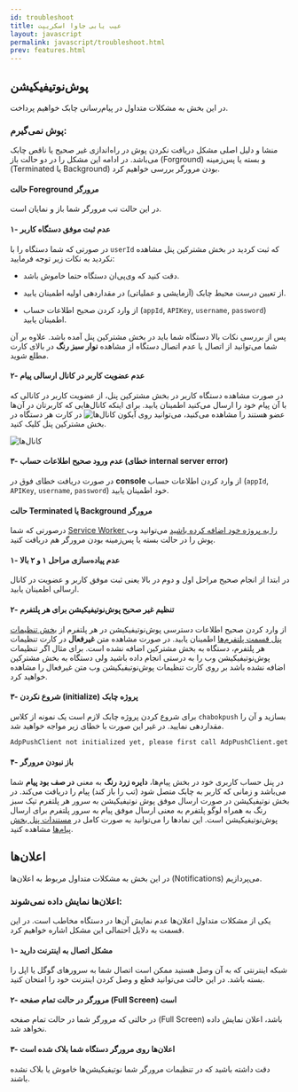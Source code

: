 ```yaml
---
id: troubleshoot
title: عیب یابی جاوا اسکریپت
layout: javascript
permalink: javascript/troubleshoot.html
prev: features.html
---
```


## پوش‌نوتیفیکیشن

در این بخش به مشکلات متداول در پیام‌رسانی چابک خواهیم پرداخت.

### پوش نمی‌گیرم:

منشا و دلیل اصلی مشکل دریافت نکردن پوش در راه‌اندازی غیر صحیح یا ناقص چابک می‌باشد. در ادامه این مشکل را در دو حالت باز (Forground)  و بسته یا پس‌زمینه (Terminated یا Background) بودن مرورگر بررسی خواهیم کرد.

#### حالت Foreground مرورگر

در این حالت تب مرورگر شما باز و نمایان است.

#### ۱- عدم ثبت موفق دستگاه کاربر

در صورتی که شما دستگاه را با `userId` که ثبت کردید در بخش مشترکین پنل مشاهده نکردید به نکات زیر توجه فرمایید:

- دقت کنید که وی‌پی‌ان دستگاه حتما خاموش باشد.

- از تعیین درست محیط چابک (آزمایشی و عملیاتی) در مقداردهی اولیه اطمینان یابید.

- از وارد کردن صحیح اطلاعات حساب (`appId`, `APIKey`, `username`, `password`) اطمینان یابید. 


پس از بررسی نکات بالا دستگاه شما باید در بخش مشترکین پنل آمده باشد. علاوه بر آن شما می‌توانید از اتصال یا عدم اتصال دستگاه از مشاهده **نوار سبز رنگ** در بالای کارت مطلع شوید.

#### ۲- عدم عضویت کاربر در کانال ارسالی پیام

در صورت مشاهده دستگاه کاربر در بخش مشترکین پنل، از عضویت کاربر در کانالی که با آن پیام خود را ارسال می‌کنید اطمینان یابید. برای اینکه کانال‌هایی که کاربرتان در آن‌ها عضو هستند را مشاهده می‌کنید، می‌توانید روی آیکون ![کانال‌ها](http://uupload.ir/files/24jn_channels.png) در کارت هر دستگاه در بخش مشترکین پنل کلیک کنید.

![کانال‌ها](http://uupload.ir/files/vfd5_channelss.png
)

#### ۳- عدم ورود صحیح اطلاعات حساب (خطای internal server error)

در صورت دریافت خطای فوق در **console** از وارد کردن اطلاعات حساب (`appId`, `APIKey`, `username`, `password`) خود اطمینان یابید.

#### حالت Terminated یا Background مرورگر

درصورتی که شما [Service Worker را به پروژه خود اضافه کرده باشید](https://doc.chabokpush.com/javascript/installation.html#%D8%A7%D9%81%D8%B2%D9%88%D8%AF%D9%86-service-worker) می‌توانید وب پوش را در حالت بسته یا پس‌زمینه بودن مرورگر هم دریافت کنید. 

#### ۱- عدم پیاده‌سازی مراحل ۱ و ۲ بالا

در ابتدا از انجام صحیح مراحل اول و دوم در بالا یعنی ثبت موفق کاربر و عضویت در کانال ارسالی اطمینان یابید.

#### ۲- تنظیم غیر صحیح پوش‌نوتیفیکیشن برای هر پلتفرم

از وارد کردن صحیح اطلاعات دسترسی پوش‌نوتیفیکیشن در هر پلتفرم از [بخش تنظیمات پنل قسمت پلتفرم‌ها](https://doc.chabokpush.com/panel/settings.html#%D9%BE%D9%84%D8%AA%D9%81%D8%B1%D9%85%D9%87%D8%A7) اطمینان یابید.
در صورت مشاهده متن **غیرفعال** در کارت تنظیمات هر پلتفرم، دستگاه به بخش مشترکین اضافه نشده است. برای مثال اگر تنظیمات پوش‌نوتیفیکیشن وب را به درستی انجام داده باشید ولی دستگاه به بخش مشترکین اضافه نشده باشد بر روی کارت تنظیمات پوش‌نوتیفیکیشن وب متن غیرفعال را مشاهده خواهید کرد.

#### ۳- شروع نکردن (initialize) پروژه چابک

برای شروع کردن پروژه چابک لازم است یک نمونه از کلاس `chabokpush` بسازید و آن را مقداردهی نمایید. در غیر این صورت با خطای زیر مواجه خواهید شد.

```bash
AdpPushClient not initialized yet, please first call AdpPushClient.get with parameters
```

#### ۴- باز نبودن مرورگر

در پنل حساب کاربری خود در بخش پیام‌ها، **دایره زرد رنگ** به معنی **در صف بود پیام** شما می‌باشد و زمانی که کاربر به چابک متصل شود (تب را باز کند) پیام را دریافت می‌کند. در بخش نوتیفیکیشن در صورت ارسال موفق پوش نوتیفیکیشن به سرور هر پلتفرم تیک سبز رنگ به همراه لوگو پلتفرم به معنی ارسال موفق پیام به سرور پلتفرم برای ارسال پوش‌نوتیفیکیشن است. این نمادها را می‌توانید به صورت کامل در [مستندات پنل بخش پیام‌ها](https://doc.chabokpush.com/panel/inbox.html#نمادهای-وضعیت-پیام) مشاهده کنید.


## اعلان‌ها

در این بخش به مشکلات متداول مربوط به اعلان‌ها (Notifications) می‌پردازیم.

### اعلان‌ها نمایش داده نمی‌شوند:

یکی از مشکلات متداول اعلان‌ها عدم نمایش آن‌ها در دستگاه مخاطب است. در این قسمت به دلایل احتمالی این مشکل اشاره‌ خواهیم کرد.

#### ۱- مشکل اتصال به اینترنت دارید

شبکه اینترنتی که به آن وصل هستید ممکن است اتصال شما به سرورهای گوگل یا اپل را بسته باشد. در این حالت می‌توانید قطع و وصل کردن اینترنت خود را امتحان کنید.


#### ۲- مرورگر در حالت تمام صفحه (Full Screen) است 

در حالتی که مرورگر شما در حالت تمام صفحه (Full Screen) باشد، اعلان نمایش داده نخواهد شد.


#### ۳- اعلان‌ها روی مرورگر دستگاه شما بلاک شده است

دقت داشته باشید که در تنظیمات مرورگر شما نوتیفیکیشن‌ها خاموش یا بلاک نشده باشند. 

